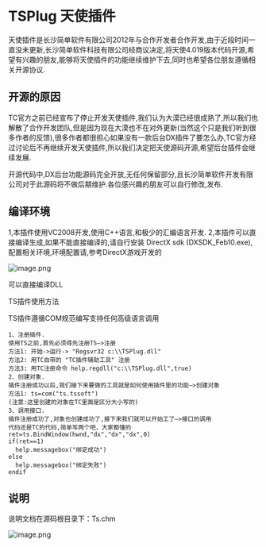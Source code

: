 # TSPlug 天使插件

天使插件是长沙简单软件有限公司2012年与合作开发者合作开发,由于近段时间一直没未更新,长沙简单软件科技有限公司经商议决定,将天使4.019版本代码开源,希望有兴趣的朋友,能够将天使插件的功能继续维护下去,同时也希望各位朋友遵循相关开源协议.        

## 开源的原因

TC官方之前已经宣布了停止开发天使插件,我们认为大漠已经很成熟了,所以我们也解散了合作开发团队,但是因为现在大漠也不在对外更新(当然这个只是我们听到很多作者的反馈),很多作者都很担心如果没有一款后台DX插件了要怎么办,TC官方经过讨论后不再继续开发天使插件,所以我们决定把天使源码开源,希望后台插件会继续发展.

开源代码中,DX后台功能源码完全开放,无任何保留部分,且长沙简单软件开发有限公司对于此源码将不做后期维护.各位感兴趣的朋友可以自行修改,发布.

## 编译环境             
      
1,本插件使用VC2008开发,使用C++语言,和极少的汇编语言开发.
2,本插件可以直接编译生成,如果不能直接编译的,请自行安装 DirectX sdk (DXSDK_Feb10.exe),配置相关环境,环境配置请,参考DirectX游戏开发的

![image.png](http://image.gaojunxin.cn/i/2024/01/23/65af683338132.png)


可以直接编译DLL

TS插件使用方法

TS插件遵循COM规范编写支持任何高级语言调用

```
1、注册插件.
使用TS之前,首先必须得先注册TS—>注册
方法1: 开始->运行-> "Regsvr32 c:\\TSPlug.dll"
方法2: 用TC自带的 "TC插件辅助工具" 注册
方法3: 用TC注册命令 help.regdll("c:\\TSPlug.dll",true)
2、创建对象.
插件注册成功以后,我们接下来要做的工具就是如何使用插件里的功能—>创建对象
方法1: ts=com("ts.tssoft")
(注意:这里创建的对象在TC里面是区分大小写的)
3、调用接口.
插件注册成功了,对象也创建成功了,接下来我们就可以开始工了—>接口的调用
代码还是TC的代码,简单写两个吧，大家都懂的
ret=ts.BindWindow(hwnd,"dx","dx","dx",0)
if(ret==1)
  help.messagebox("绑定成功")
else
  help.messagebox("绑定失败")
endif
```

## 说明
说明文档在源码根目录下：Ts.chm

![image.png](http://image.gaojunxin.cn/i/2024/01/23/65af688ea14dc.png)